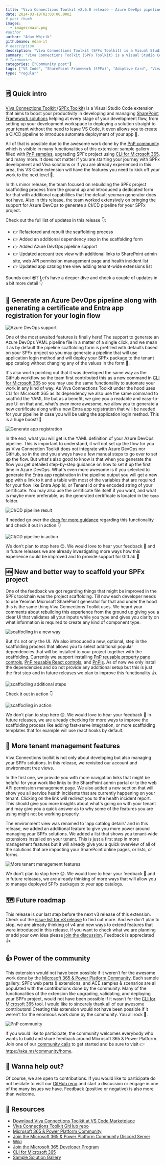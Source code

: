 ```yaml
---
title: "Viva Connections Toolkit v2.6.0 release - Azure DevOps pipeline support, a new scaffolding form with the possibility to install additional dependencies, and a lot lot more"
date: 2024-03-18T02:00:00.000Z
# post thumb
images:
  - images/main.png
#author
author: "Adam Wójcik"
githubname: Adam-it
# description
description: "Viva Connections Toolkit (SPFx Toolkit) is a Visual Studio Code extension that aims to boost your productivity in developing and managing SharePoint Framework solutions helping at every stage of your development flow, from setting up your development workspace to deploying a solution straight to your tenant without the need to leave VS Code. With the SharePoint Framework, you can use modern web technologies and tools in your preferred development environment to build productive experiences and apps that are responsive and mobile-ready allowing you to create solutions to extend SharePoint, Microsoft Teams, Microsoft Viva Connections, Outlook and Microsoft365.com."
summary: "Viva Connections Toolkit (SPFx Toolkit) is a Visual Studio Code extension that aims to boost your productivity in developing and managing SharePoint Framework solutions helping at every stage of your development flow, from setting up your development workspace to deploying a solution straight to your tenant without the need to leave VS Code. With the SharePoint Framework, you can use modern web technologies and tools in your preferred development environment to build productive experiences and apps that are responsive and mobile-ready allowing you to create solutions to extend SharePoint, Microsoft Teams, Microsoft Viva Connections, Outlook and Microsoft365.com."
# Taxonomies
categories: ["Community post"]
tags: ["VS Code", "SharePoint Framework (SPFx)", "Adaptive Card", "Viva", "Viva Connections", "GitHub", "Azure DevOps", "pipeline", "workflow"]
type: "regular"
---
```


## 🗒️ Quick intro

[Viva Connections Toolkit (SPFx Toolkit)](https://marketplace.visualstudio.com/items?itemName=m365pnp.viva-connections-toolkit) is a Visual Studio Code extension that aims to boost your productivity in developing and managing [SharePoint Framework solutions](https://learn.microsoft.com/sharepoint/dev/spfx/sharepoint-framework-overview?WT.mc_id=m365-15744-cxa) helping at every stage of your development flow, from setting up your development workspace to deploying a solution straight to your tenant without the need to leave VS Code, it even allows you to create a CI/CD pipeline to introduce automate deployment of your app 🚀.

All of that is possible due to the awesome work done by the [PnP community](https://pnp.github.io/) which is visible in many functionalities of this extension: sample gallery filled with [PnP samples](https://pnp.github.io/#samples), upgrading SPFx project using [CLI for Microsoft 365](https://pnp.github.io/cli-microsoft365/), and many more. It does not matter if you are starting your journey with SPFx development and Viva solutions or if you are already experienced in this area, this VS Code extension will have the features you need to kick off your work to the next level 💪.

In this minor release, the team focused on rebuilding the SPFx project scaffolding process from the ground up and introduced a dedicated form for that with additional capabilities that the default yeoman generator does not have. Also in this release, the team worked extensively on bringing the support for Azure DevOps to generate a CI/CD pipeline for your SPFx project.

Check out the full list of updates in this release 👇:

- 👉 Refactored and rebuilt the scaffolding process
- 👉 Added an additional dependency step in the scaffolding form
- 👉 Added Azure DevOps pipeline support
- 👉 Updated account tree view with additional links to SharePoint admin site, web API permission management page and health incident list
- 👉 Updated app catalog tree view adding tenant-wide extensions list

Sounds cool 😎? Let’s have a deeper dive and check a couple of updates in a bit more detail 👇

## 🚀 Generate an Azure DevOps pipeline along with generating a certificate and Entra app registration for your login flow

![Azure DevOps support](images/azdo-support.png)

One of the most awaited features is finally here! The support to generate an Azure DevOps YAML pipeline file in a matter of a single click, and we mean it as by default the pipeline scaffolding form is prefilled with defaults based on your SPFx project so you may generate a pipeline that will use application login method and will deploy your SPFx package to the tenant app catalog without changing any of the values in the form 🤯.

It's also worth pointing out that it was developed the same way as the GitHub workflow so the team first contributed this as a new command in [CLI for Microsoft 365](https://pnp.github.io/cli-microsoft365/cmd/spfx/project/project-azuredevops-pipeline-add) so you may use the same functionality to automate your work in any kind of way. As Viva Connections Toolkit under the hood uses CLI for Microsoft 365 as its dependency we also use the same command to scaffold the YAML file but as a benefit, we give you a readable and easy-to-use UI on that and, what's even more awesome, we allow you to generate a new certificate along with a new Entra app registration that will be needed for your pipeline in case you will be using the application login method. This is a huge boost! 💪

![Generate app registration](images/generate-app-reg.png)

In the end, what you will get is the YAML definition of your Azure DevOps pipeline. This is important to understand, it will not set up the flow for you as Viva Connection Toolkit does not integrate with Azure DevOps nor GitHub, so in the end you always have a few manual steps to go over to set up the flow. But what's also good to know is that when you generate the flow you get detailed step-by-step guidance on how to set it up the first time in Azure DevOps. What's even more awesome is if you selected to generate the Entra app registration in the pipeline output you will get a new app with a link to it and a table with most of the variables that are required for your flow like Entra App Id, or Tenant Id or the encoded string of your certificate. You may also use the certificate file itself if you want, and what is maybe more preferable, as the generated certificate is located in the `temp` folder.

![CI/CD pipeline result](images/azdo-result.png)

If needed go over the [docs for more guidance](https://github.com/pnp/vscode-viva/wiki/5.5-Actions#azure-devops) regarding this functionality and check it out in action 👇

![CI/CD pipeline in action](images/azdo-ci-cd.gif)

We don't plan to stop here 😍. We would love to hear your feedback 🙏 and in future releases we are already investigating more ways how this experience could be improved and to provide support for GitLab 🤯

## 🆕 New and better way to scaffold your SPFx project

One of the feedback we got regarding things that might be improved in the SPFx toolchain was the project scaffolding. Till now each developer needs to use Yeoman Microsoft SharePoint generator for that and under the hood this is the same thing Viva Connections Toolkit uses. We heard your comments about rebuilding this experience from the ground up giving you a clear UI that validates all your inputs while you type and gives you clarity on what information is required to create any kind of component type.

![scaffodling in a new way](images/scaffolding-new-way.png)

But it's not only the UI. We also introduced a new, optional, step in the scaffolding process that allows you to select additional popular dependencies that will be installed to your project together with the scaffolding. Currently we support installing [PnP reusable property pane controls](https://pnp.github.io/sp-dev-fx-property-controls/), [PnP reusable React controls](https://pnp.github.io/sp-dev-fx-controls-react/), and [PnPjs](https://pnp.github.io/pnpjs/). As of now we only install the dependencies and do not provide any additional setup but this is just the first step and in future releases we plan to improve this functionality 👍.

![scaffodling additional steps](images/scaffolding-additional-step.png)

Check it out in action 👇

![scaffodling in action](images/scaffolding-form.gif)

We don't plan to stop here 😍. We would love to hear your feedback 🙏 in future releases, we are already checking for more ways to improve the scaffolding process like adding fast-serve integration, or more scaffolding templates that for example will use react hooks by default.

## 👀 More tenant management features

Viva Connections toolkit is not only about developing but also managing your SPFx solutions. In this release, we revisited our account and environment tree views.

In the first one, we provide you with more navigation links that might be helpful for your work like links to the SharePoint admin portal or to the web API permission management page. We also added a new section that will show you all service health incidents that are currently happening on your tenant. Clicking on the link will redirect you to the health incident report. This should give you more insights about what's going on with your tenant and may give you a quick answer as to why some of the features you are using might not be working properly

The environment view was renamed to 'app catalog details' and in this release, we added an additional feature to give you more power around managing your SPFx solutions. We added a list that shows you tenant-wide extensions installed on your tenant. This is just a first step in more management features but it will already give you a quick overview of all of the solutions that are impacting your SharePoint online pages, or lists, or forms.

![More tenant management features](images/tenant-info.png)

We don't plan to stop here 😍. We would love to hear your feedback 🙏 and in future releases, we are already thinking of more ways that will allow you to manage deployed SPFx packages to your app catalogs.

## 🗺️ Future roadmap

This release is our last step before the next v3 release of this extension. Check out the [issue list for v3 release](https://github.com/pnp/vscode-viva/issues?q=is%3Aopen+is%3Aissue+milestone%3Av3.0) to find out more. And we don't plan to stop, we are already thinking of v4 and new ways to extend features that were introduced in this release. If you want to check what we are planning or add your own idea please [join the discussion](https://github.com/pnp/vscode-viva/discussions/159). Feedback is appreciated 👍.

## 👍 Power of the community

This extension would not have been possible if it weren’t for the awesome work done by the [Microsoft 365 & Power Platform Community](https://pnp.github.io/). Each sample gallery: SPFx web parts & extensions, and ACE samples & scenarios are all populated with the contributions done by the community. Many of the functionalities of the extension like upgrading, validating, and deploying your SPFx project, would not have been possible if it wasn’t for the [CLI for Microsoft 365](https://pnp.github.io/cli-microsoft365/) tool. I would like to sincerely thank all of our awesome contributors! Creating this extension would not have been possible if it weren’t for the enormous work done by the community. You all rock 🤩.

![PnP community](images/parker-pnp.png)

If you would like to participate, the community welcomes everybody who wants to build and share feedback around Microsoft 365 & Power Platform. Join one of our [community calls](https://pnp.github.io/#community) to get started and be sure to visit 👉 https://aka.ms/community/home.

## 🙋 Wanna help out?

Of course, we are open to contributions. If you would like to participate do not hesitate to visit our [GitHub repo](https://github.com/pnp/vscode-viva) and start a discussion or engage in one of the many issues we have. Feedback (positive or negative) is also more than welcome.

## 🔗 Resources

- [Download Viva Connections Toolkit at VS Code Marketplace](https://marketplace.visualstudio.com/items?itemName=m365pnp.viva-connections-toolkit)
- [Viva Connections Toolkit GitHub repo](https://github.com/pnp/vscode-viva)
- [Microsoft 365 & Power Platform Community](https://pnp.github.io/#home)
- [Join the Microsoft 365 & Power Platform Community Discord Server]( https://aka.ms/community/discord)
- [Wiki]( https://github.com/pnp/vscode-viva/wiki)
- [Join the Microsoft 365 Developer Program]( https://developer.microsoft.com/en-us/microsoft-365/dev-program)
- [CLI for Microsoft 365](https://pnp.github.io/cli-microsoft365/)
- [Sample Solution Gallery]( https://adoption.microsoft.com/en-us/sample-solution-gallery/)
